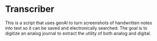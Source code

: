 # Transcriber

This is a script that uses genAI to turn screenshots of handwritten notes into text so it can be saved and electronically searched.  The goal is to digitize an analog journal to extract the utility of both analog and digital.


